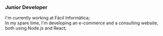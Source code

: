 ### Junior Developer

I'm currently working at Fácil Informática; 
<br> In my spare time, I'm developing an e-commerce and a consulting website, both using Node.js and React;


